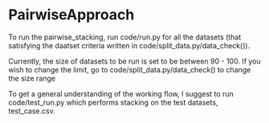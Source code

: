 # PairwiseApproach

To run the pairwise_stacking, run code/run.py for all the datasets (that satisfying the daatset criteria written in code/split_data.py/data_check()).

Currently, the size of datasets to be run is set to be between 90 - 100. If you wish to change the limit, go to code/split_data.py/data_check() to change the size range

To get a general understanding of the working flow, I suggest to run code/test_run.py which performs stacking on the test datasets, test_case.csv.
